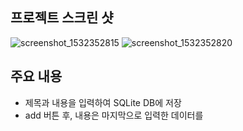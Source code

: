## 프로젝트 스크린 샷

![screenshot_1532352815](https://user-images.githubusercontent.com/26784875/43079751-f2cb80a2-8ec8-11e8-92d9-410651b5946b.png)
![screenshot_1532352820](https://user-images.githubusercontent.com/26784875/43079758-f56b35a0-8ec8-11e8-9fcb-67d64b5fcf79.png)


## 주요 내용

- 제목과 내용을 입력하여 SQLite DB에 저장
- add 버튼 후, 내용은 마지막으로 입력한 데이터를  
